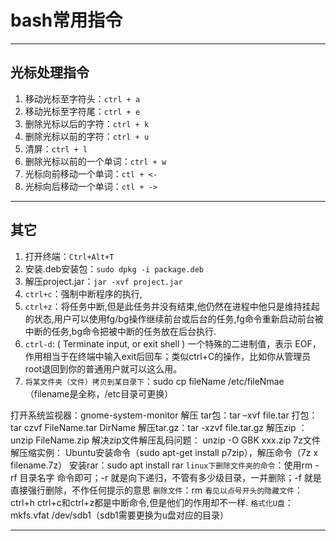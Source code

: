 # bash常用指令

---

## 光标处理指令

1. 移动光标至字符头：`ctrl + a`
2. 移动光标至字符尾：`ctrl + e`
3. 删除光标以后的字符：`ctrl + k`
4. 删除光标以前的字符：`ctrl + u`
5. 清屏：`ctrl + l`
6. 删除光标以前的一个单词：`ctrl + w`
7. 光标向前移动一个单词：`ctl + <-`
8. 光标向后移动一个单词：`ctl + ->`

---

## 其它

1. 打开终端：`Ctrl+Alt+T`
2. 安装.deb安装包：`sudo dpkg -i package.deb`
3. 解压project.jar：`jar -xvf project.jar`
4. `ctrl+c`：强制中断程序的执行,
5. `ctrl+z`：将任务中断,但是此任务并没有结束,他仍然在进程中他只是维持挂起的状态,用户可以使用fg/bg操作继续前台或后台的任务,fg命令重新启动前台被中断的任务,bg命令把被中断的任务放在后台执行.
6. `ctrl-d`: ( Terminate input, or exit shell ) 一个特殊的二进制值，表示 EOF，作用相当于在终端中输入exit后回车；类似ctrl+C的操作，比如你从管理员root退回到你的普通用户就可以这么用。
7. `将某文件夹（文件）拷贝到某目录下`：sudo cp  fileName /etc/fileNmae（filename是全称，/etc目录可更换）

打开系统监视器：gnome-system-monitor
解压 tar包：tar –xvf file.tar 
打包：tar czvf FileName.tar DirName
解压tar.gz：tar -xzvf file.tar.gz
解压zip ：unzip FileName.zip
解决zip文件解压乱码问题： unzip -O GBK xxx.zip
7z文件解压缩实例： Ubuntu安装命令（sudo apt-get install p7zip），解压命令（7z x filename.7z）
安装rar：sudo apt install rar
`linux下删除文件夹的命令`：使用rm -rf 目录名字 命令即可；-r 就是向下递归，不管有多少级目录，一并删除；-f 就是直接强行删除，不作任何提示的意思
`删除文件`：rm <file>
`看见以点号开头的隐藏文件`：ctrl+h
ctrl+c和ctrl+z都是中断命令,但是他们的作用却不一样.
`格式化U盘`：mkfs.vfat /dev/sdb1（sdb1需要更换为u盘对应的目录）

---